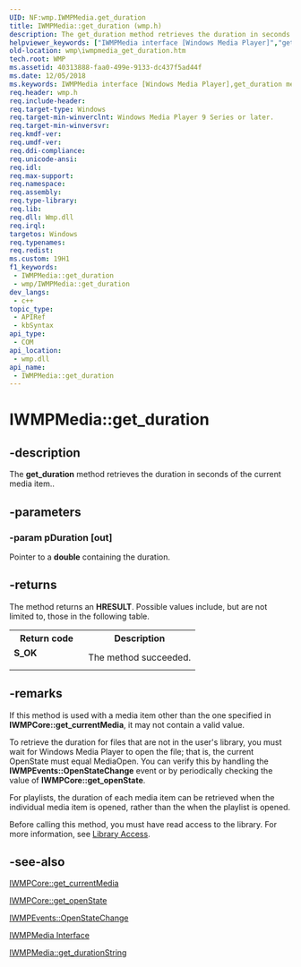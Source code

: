 ```yaml
---
UID: NF:wmp.IWMPMedia.get_duration
title: IWMPMedia::get_duration (wmp.h)
description: The get_duration method retrieves the duration in seconds of the current media item..
helpviewer_keywords: ["IWMPMedia interface [Windows Media Player]","get_duration method","IWMPMedia.get_duration","IWMPMedia2 interface [Windows Media Player]","get_duration method","IWMPMedia2::get_duration","IWMPMedia3 interface [Windows Media Player]","get_duration method","IWMPMedia3::get_duration","IWMPMedia::get_duration","IWMPMediaget_duration","get_duration","get_duration method [Windows Media Player]","get_duration method [Windows Media Player]","IWMPMedia interface","get_duration method [Windows Media Player]","IWMPMedia2 interface","get_duration method [Windows Media Player]","IWMPMedia3 interface","wmp.iwmpmedia_get_duration","wmp/IWMPMedia2::get_duration","wmp/IWMPMedia3::get_duration","wmp/IWMPMedia::get_duration"]
old-location: wmp\iwmpmedia_get_duration.htm
tech.root: WMP
ms.assetid: 40313888-faa0-499e-9133-dc437f5ad44f
ms.date: 12/05/2018
ms.keywords: IWMPMedia interface [Windows Media Player],get_duration method, IWMPMedia.get_duration, IWMPMedia2 interface [Windows Media Player],get_duration method, IWMPMedia2::get_duration, IWMPMedia3 interface [Windows Media Player],get_duration method, IWMPMedia3::get_duration, IWMPMedia::get_duration, IWMPMediaget_duration, get_duration, get_duration method [Windows Media Player], get_duration method [Windows Media Player],IWMPMedia interface, get_duration method [Windows Media Player],IWMPMedia2 interface, get_duration method [Windows Media Player],IWMPMedia3 interface, wmp.iwmpmedia_get_duration, wmp/IWMPMedia2::get_duration, wmp/IWMPMedia3::get_duration, wmp/IWMPMedia::get_duration
req.header: wmp.h
req.include-header: 
req.target-type: Windows
req.target-min-winverclnt: Windows Media Player 9 Series or later.
req.target-min-winversvr: 
req.kmdf-ver: 
req.umdf-ver: 
req.ddi-compliance: 
req.unicode-ansi: 
req.idl: 
req.max-support: 
req.namespace: 
req.assembly: 
req.type-library: 
req.lib: 
req.dll: Wmp.dll
req.irql: 
targetos: Windows
req.typenames: 
req.redist: 
ms.custom: 19H1
f1_keywords:
 - IWMPMedia::get_duration
 - wmp/IWMPMedia::get_duration
dev_langs:
 - c++
topic_type:
 - APIRef
 - kbSyntax
api_type:
 - COM
api_location:
 - wmp.dll
api_name:
 - IWMPMedia::get_duration
---
```


# IWMPMedia::get_duration


## -description

The <b>get_duration</b> method retrieves the duration in seconds of the current media item..

## -parameters

### -param pDuration [out]

Pointer to a <b>double</b> containing the duration.

## -returns

The method returns an <b>HRESULT</b>. Possible values include, but are not limited to, those in the following table.

<table>
<tr>
<th>Return code</th>
<th>Description</th>
</tr>
<tr>
<td width="40%">
<dl>
<dt><b>S_OK</b></dt>
</dl>
</td>
<td width="60%">
The method succeeded.

</td>
</tr>
</table>

## -remarks

If this method is used with a media item other than the one specified in <b>IWMPCore::get_currentMedia</b>, it may not contain a valid value.

To retrieve the duration for files that are not in the user's library, you must wait for Windows Media Player to open the file; that is, the current OpenState must equal MediaOpen. You can verify this by handling the <b>IWMPEvents::OpenStateChange</b> event or by periodically checking the value of <b>IWMPCore::get_openState</b>.

For playlists, the duration of each media item can be retrieved when the individual media item is opened, rather than the when the playlist is opened.

Before calling this method, you must have read access to the library. For more information, see <a href="/windows/desktop/WMP/library-access">Library Access</a>.

## -see-also

<a href="/windows/desktop/api/wmp/nf-wmp-iwmpcore-get_currentmedia">IWMPCore::get_currentMedia</a>



<a href="/windows/desktop/api/wmp/nf-wmp-iwmpcore-get_openstate">IWMPCore::get_openState</a>



<a href="/windows/desktop/api/wmp/nf-wmp-iwmpevents-openstatechange">IWMPEvents::OpenStateChange</a>



<a href="/windows/desktop/api/wmp/nn-wmp-iwmpmedia">IWMPMedia Interface</a>



<a href="/windows/desktop/api/wmp/nf-wmp-iwmpmedia-get_durationstring">IWMPMedia::get_durationString</a>

